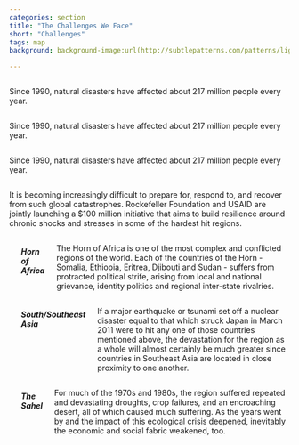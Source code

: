 ```yaml
---
categories: section
title: "The Challenges We Face"
short: "Challenges"
tags: map
background: background-image:url(http://subtlepatterns.com/patterns/lightpaperfibers.png);

---
```


<div class="row">
  <div class="medium-4 small-4 columns">
  	<div class="panel">
	<p class="captions">Since 1990, natural disasters have affected about 217 million people every year.</p>
	</div>
	</div>
  <div class="medium-4 small-4 columns">
  	<div class="panel">
	<p class="captions">Since 1990, natural disasters have affected about 217 million people every year.</p>
	</div>
	</div>
  <div class="medium-4 small-4 columns">
  	<div class="panel">
	<p class="captions">Since 1990, natural disasters have affected about 217 million people every year.</p>
	</div>
	</div>
</div>


<p class="main">It is becoming increasingly difficult to prepare for, respond to, and recover from such global catastrophes. Rockefeller Foundation and USAID are jointly launching a $100 million initiative that aims to build resilience around chronic shocks and stresses in some of the hardest hit regions.</p>


<div class="row">
  <div class="medium-4 small-4 columns">
  	<div id='map1' class="map"></div>
	<h5>Horn of Africa</h5>
	<p class="captions">The Horn of Africa is one of the most complex and conflicted regions of the world. Each of the countries of the Horn - Somalia, Ethiopia, Eritrea, Djibouti and Sudan - suffers from protracted political strife, arising from local and national grievance, identity politics and regional inter-state rivalries. </p>
	</div>
  <div class="medium-4 small-4 columns">
  	<div id='map2' class="map"></div>
  	<h5>South/Southeast Asia</h5>
	<p class="captions">If a major earthquake or tsunami set off a nuclear disaster equal to that which struck Japan in March 2011 were to hit any one of those countries  mentioned above, the devastation for the region as a whole will almost  certainly be much greater since countries in Southeast Asia are located  in close proximity to one another.</p>
	</div>
  <div class="medium-4 small-4 columns">
  	<div id='map3' class="map"></div>
	<h5>The Sahel</h5>
	<p class="captions">For much of the 1970s and 1980s, the region suffered repeated and devastating droughts, crop failures, and an encroaching desert, all of  which caused much suffering. As the years went by and the impact of this ecological crisis deepened, inevitably the economic and social fabric weakened, too. </p>
	</div>
</div>
